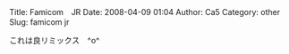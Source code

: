 Title: Famicom　JR
Date: 2008-04-09 01:04
Author: Ca5
Category: other
Slug: famicom jr

<p>
<script type="text/javascript" src="http://www.nicovideo.jp/thumb_watch/sm2910801" charset="utf-8"></script>
  
  
  
  
  
これは良リミックス　\^o\^
</p>

